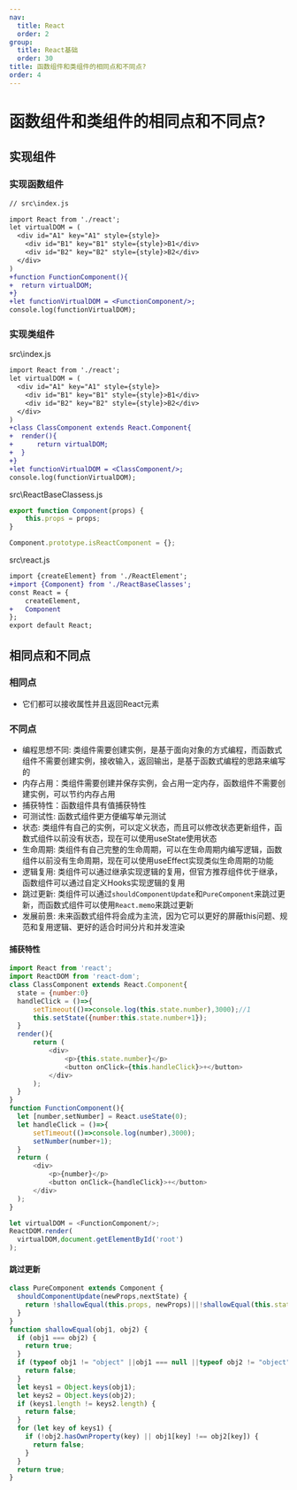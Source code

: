 ```yaml
---
nav:
  title: React
  order: 2
group:
  title: React基础
  order: 30
title: 函数组件和类组件的相同点和不同点?
order: 4
---
```


# 函数组件和类组件的相同点和不同点?

## 实现组件

### 实现函数组件

```diff
// src\index.js

import React from './react';
let virtualDOM = (
  <div id="A1" key="A1" style={style}>
    <div id="B1" key="B1" style={style}>B1</div>
    <div id="B2" key="B2" style={style}>B2</div>
  </div>
)
+function FunctionComponent(){
+  return virtualDOM;
+}
+let functionVirtualDOM = <FunctionComponent/>;
console.log(functionVirtualDOM);
```

### 实现类组件

src\index.js

```diff
import React from './react';
let virtualDOM = (
  <div id="A1" key="A1" style={style}>
    <div id="B1" key="B1" style={style}>B1</div>
    <div id="B2" key="B2" style={style}>B2</div>
  </div>
)
+class ClassComponent extends React.Component{
+  render(){
+      return virtualDOM;
+  }
+}
+let functionVirtualDOM = <ClassComponent/>;
console.log(functionVirtualDOM);
```

src\ReactBaseClassess.js

```js
export function Component(props) {
    this.props = props;
}

Component.prototype.isReactComponent = {};
```

src\react.js

```diff
import {createElement} from './ReactElement';
+import {Component} from './ReactBaseClasses';
const React = {
    createElement,
+   Component
};
export default React;
```

## 相同点和不同点

### 相同点

- 它们都可以接收属性并且返回React元素

### 不同点

- 编程思想不同: 类组件需要创建实例，是基于面向对象的方式编程，而函数式组件不需要创建实例，接收输入，返回输出，是基于函数式编程的思路来编写的
- 内存占用：类组件需要创建并保存实例，会占用一定内存，函数组件不需要创建实例，可以节约内存占用
- 捕获特性：函数组件具有值捕获特性
- 可测试性: 函数式组件更方便编写单元测试
- 状态: 类组件有自己的实例，可以定义状态，而且可以修改状态更新组件，函数式组件以前没有状态，现在可以使用useState使用状态
- 生命周期: 类组件有自己完整的生命周期，可以在生命周期内编写逻辑，函数组件以前没有生命周期，现在可以使用useEffect实现类似生命周期的功能
- 逻辑复用: 类组件可以通过继承实现逻辑的复用，但官方推荐组件优于继承，函数组件可以通过自定义Hooks实现逻辑的复用
- 跳过更新: 类组件可以通过`shouldComponentUpdate`和`PureComponent`来跳过更新，而函数式组件可以使用`React.memo`来跳过更新
- 发展前景: 未来函数式组件将会成为主流，因为它可以更好的屏蔽this问题、规范和复用逻辑、更好的适合时间分片和并发渲染

#### 捕获特性

```js
import React from 'react';
import ReactDOM from 'react-dom';
class ClassComponent extends React.Component{
  state = {number:0}
  handleClick = ()=>{
      setTimeout(()=>console.log(this.state.number),3000);//1
      this.setState({number:this.state.number+1});
  }
  render(){
      return (
          <div>
              <p>{this.state.number}</p>
              <button onClick={this.handleClick}>+</button>
          </div>
      );
  }
}
function FunctionComponent(){
  let [number,setNumber] = React.useState(0);
  let handleClick = ()=>{
      setTimeout(()=>console.log(number),3000);
      setNumber(number+1);
  }
  return (
      <div>
          <p>{number}</p>
          <button onClick={handleClick}>+</button>
      </div>
  );
}

let virtualDOM = <FunctionComponent/>;
ReactDOM.render(
  virtualDOM,document.getElementById('root')
);
```

#### 跳过更新

```js
class PureComponent extends Component {
  shouldComponentUpdate(newProps,nextState) {
    return !shallowEqual(this.props, newProps)||!shallowEqual(this.state, nextState);
  }
}
function shallowEqual(obj1, obj2) {
  if (obj1 === obj2) {
    return true;
  }
  if (typeof obj1 != "object" ||obj1 === null ||typeof obj2 != "object" ||obj2 === null) {
    return false;
  }
  let keys1 = Object.keys(obj1);
  let keys2 = Object.keys(obj2);
  if (keys1.length != keys2.length) {
    return false;
  }
  for (let key of keys1) {
    if (!obj2.hasOwnProperty(key) || obj1[key] !== obj2[key]) {
      return false;
    }
  }
  return true;
}
```

